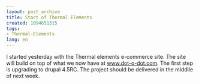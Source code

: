 ```yaml
---
layout: post_archive
title: Start of Thermal Elements
created: 1094651315
tags:
- Thermal-Elements
lang: en
---
```

I started yesterday with the Thermal elements e-commerce site. 
The site will build on top of what we now have at <a href="http://www.dot-o-dot.com">www.dot-o-dot.com</a>. The first step is upgrading to drupal 4.5RC. The project should be delivered in the middile of next week.
